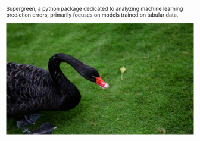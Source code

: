 Supergreen, a python package dedicated to analyzing machine learning prediction errors, primarily focuses on models trained on tabular data.

![black swan over green grass](assets/kasturi-laxmi-mohit-DeDdMUVioTk-unsplash.jpg)

